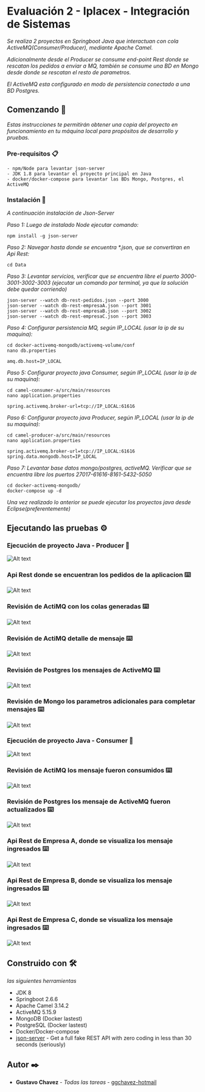 # Evaluación 2 - Iplacex - Integración de Sistemas

_Se realiza 2 proyectos en Springboot Java que interactuan con cola ActiveMQ(Consumer/Producer), mediante Apache Camel._

_Adicionalmente desde el Producer se consume end-point Rest donde se rescatan los pedidos a enviar a MQ, también se consume una BD en Mongo desde donde se rescatan el resto de parametros._

_El ActiveMQ esta configurado en modo de persistencia conectado a una BD Postgres._

## Comenzando 🚀

_Estas instrucciones te permitirán obtener una copia del proyecto en funcionamiento en tu máquina local para propósitos de desarrollo y pruebas._

### Pre-requisitos 📋

```
- npm/Node para levantar json-server
- JDK 1.8 para levantar el proyecto principal en Java
- docker/docker-compose para levantar las BDs Mongo, Postgres, el ActiveMQ
```

### Instalación 🔧

_A continuación instalación de Json-Server_

_Paso 1: Luego de instalado Node ejecutar comando:_

```
npm install -g json-server
```

_Paso 2: Navegar hasta donde se encuentra \*.json, que se convertiran en Api Rest:_

```
cd Data
```

_Paso 3: Levantar servicios, verificar que se encuentra libre el puerto 3000-3001-3002-3003 (ejecutar un comando por terminal, ya que la solución debe quedar corriendo)_

```
json-server --watch db-rest-pedidos.json --port 3000
json-server --watch db-rest-empresaA.json --port 3001
json-server --watch db-rest-empresaB.json --port 3002
json-server --watch db-rest-empresaC.json --port 3003
```

_Paso 4: Configurar persistencia MQ, según IP_LOCAL (usar la ip de su maquina):_

```
cd docker-activemq-mongodb/activemq-volume/conf
nano db.properties
```

```
amq.db.host=IP_LOCAL
```

_Paso 5: Configurar proyecto java Consumer, según IP_LOCAL (usar la ip de su maquina):_

```
cd camel-consumer-a/src/main/resources
nano application.properties
```

```
spring.activemq.broker-url=tcp://IP_LOCAL:61616
```

_Paso 6: Configurar proyecto java Producer, según IP_LOCAL (usar la ip de su maquina):_

```
cd camel-producer-a/src/main/resources
nano application.properties
```

```
spring.activemq.broker-url=tcp://IP_LOCAL:61616
spring.data.mongodb.host=IP_LOCAL
```

_Paso 7: Levantar base datos mongo/postgres, activeMQ. Verificar que se encuentra libre los puertos 27017-61616-8161-5432-5050_

```
cd docker-activemq-mongodb/
docker-compose up -d
```

_Una vez realizado lo anterior se puede ejecutar los proyectos java desde Eclipse(preferentemente)_

## Ejecutando las pruebas ⚙️

### Ejecución de proyecto Java - Producer 🔩

![Alt text](./images/Imagen1.png "1")

### Api Rest donde se encuentran los pedidos de la aplicacion ⌨️

![Alt text](./images/Imagen2.png "2")

### Revisión de ActiMQ con los colas generadas ⌨️

![Alt text](./images/Imagen3.png "3")

### Revisión de ActiMQ detalle de mensaje ⌨️

![Alt text](./images/Imagen4.png "4")

### Revisión de Postgres los mensajes de ActiveMQ ⌨️

![Alt text](./images/Imagen5.png "5")

### Revisión de Mongo los parametros adicionales para completar mensajes ⌨️

![Alt text](./images/Imagen6.png "6")

### Ejecución de proyecto Java - Consumer 🔩

![Alt text](./images/Imagen7.png "7")

### Revisión de ActiMQ los mensaje fueron consumidos ⌨️

![Alt text](./images/Imagen7.1.png "7.1")

### Revisión de Postgres los mensaje de ActiveMQ fueron actualizados ⌨️

![Alt text](./images/Imagen8.png "8")

### Api Rest de Empresa A, donde se visualiza los mensaje ingresados ⌨️

![Alt text](./images/Imagen9.png "9")

### Api Rest de Empresa B, donde se visualiza los mensaje ingresados ⌨️

![Alt text](./images/Imagen10.png "10")

### Api Rest de Empresa C, donde se visualiza los mensaje ingresados ⌨️

![Alt text](./images/Imagen11.png "11")

## Construido con 🛠️

_las siguientes herramientas_

- JDK 8
- Springboot 2.6.6
- Apache Camel 3.14.2
- ActiveMQ 5.15.9
- MongoDB (Docker lastest)
- PostgreSQL (Docker lastest)
- Docker/Docker-compose
- [json-server](https://github.com/typicode/json-server) - Get a full fake REST API with zero coding in less than 30 seconds (seriously)

## Autor ✒️

- **Gustavo Chavez** - _Todas las tareas_ - [ggchavez-hotmail](https://github.com/ggchavez-hotmail/iplacex_ingenieria_informatica/tree/main/2_patrones_de_dise%C3%B1o/examen_final)
